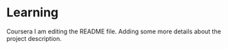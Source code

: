 # Learning
Coursera
I am editing the README file. Adding some more details about the project description.
